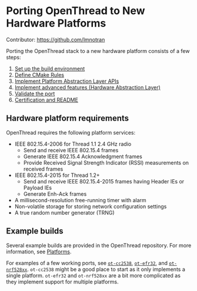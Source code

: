 # Porting OpenThread to New Hardware Platforms

Contributor: https://github.com/lmnotran

Porting the OpenThread stack to a new hardware platform consists of a few steps:

1.  [Set up the build environment](https://github.com/openthread/ot-docs/blob/main/site/en/guides/porting/set-up-the-build-environment.md)
1.  [Define CMake Rules](https://github.com/openthread/ot-docs/blob/main/site/en/guides/porting/define-cmake-rules.md)
1.  [Implement Platform Abstraction Layer APIs](https://github.com/openthread/ot-docs/blob/main/site/en/guides/porting/implement-platform-abstraction-layer-apis.md)
1.  [Implement advanced features (Hardware Abstraction Layer)](https://github.com/openthread/ot-docs/blob/main/site/en/guides/porting/implement-advanced-features.md)
1.  [Validate the port](https://github.com/openthread/ot-docs/blob/main/site/en/guides/porting/validate-the-port.md)
1.  [Certification and README](https://github.com/openthread/ot-docs/blob/main/site/en/guides/porting/certification-and-readme.md)

## Hardware platform requirements

OpenThread requires the following platform services:

-   IEEE 802.15.4-2006 for Thread 1.1
    2.4 GHz radio
    -   Send and receive IEEE 802.15.4 frames
    -   Generate IEEE 802.15.4 Acknowledgment frames
    -   Provide Received Signal Strength Indicator (RSSI) measurements on
        received frames
-   IEEE 802.15.4-2015 for Thread 1.2+
    -   Send and receive IEEE 802.15.4-2015 frames having Header IEs or Payload IEs
    -   Generate Enh-Ack frames
-   A millisecond-resolution free-running timer with alarm
-   Non-volatile storage for storing network configuration settings
-   A true random number generator (TRNG)

## Example builds

Several example builds are provided in the OpenThread repository. For more
information, see [Platforms](https://openthread.io/platforms).

For examples of a few working ports, see [`ot-cc2538`][ot-cc2538], [`ot-efr32`][ot-efr32], and [`ot-nrf528xx`][ot-nrf528xx]. `ot-cc2538` might be a good place to start as it only implements a single platform. `ot-efr32` and `ot-nrf528xx` are a bit more complicated as they implement support for multiple platforms.

[ot-cc2538]: https://github.com/openthread/ot-cc2538
[ot-efr32]: https://github.com/openthread/ot-efr32
[ot-nrf528xx]: https://github.com/openthread/ot-nrf528xx
